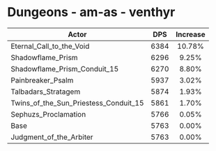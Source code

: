 # Dungeons - am-as - venthyr
| Actor | DPS | Increase |
|---|:---:|:---:|
|Eternal_Call_to_the_Void|6384|10.78%|
|Shadowflame_Prism|6296|9.25%|
|Shadowflame_Prism_Conduit_15|6270|8.80%|
|Painbreaker_Psalm|5937|3.02%|
|Talbadars_Stratagem|5874|1.93%|
|Twins_of_the_Sun_Priestess_Conduit_15|5861|1.70%|
|Sephuzs_Proclamation|5766|0.05%|
|Base|5763|0.00%|
|Judgment_of_the_Arbiter|5763|0.00%|
